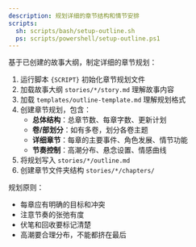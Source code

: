 ```yaml
---
description: 规划详细的章节结构和情节安排
scripts:
  sh: scripts/bash/setup-outline.sh
  ps: scripts/powershell/setup-outline.ps1
---
```


基于已创建的故事大纲，制定详细的章节规划：

1. 运行脚本 `{SCRIPT}` 初始化章节规划文件
2. 加载故事大纲 `stories/*/story.md` 理解故事内容
3. 加载 `templates/outline-template.md` 理解规划格式
4. 创建章节规划，包含：
   - **总体结构**：总章节数、每章字数、更新计划
   - **卷/部划分**：如有多卷，划分各卷主题
   - **详细章节**：每章的主要事件、角色发展、情节功能
   - **节奏控制**：高潮分布、悬念设置、情感曲线
5. 将规划写入 `stories/*/outline.md`
6. 创建章节文件夹结构 `stories/*/chapters/`

规划原则：
- 每章应有明确的目标和冲突
- 注意节奏的张弛有度
- 伏笔和回收要标记清楚
- 高潮要合理分布，不能都挤在最后